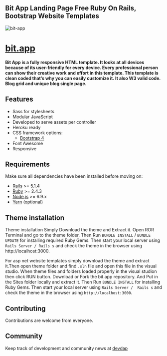## Bit App Landing Page Free Ruby On Rails, Bootstrap Website Templates
![bit-app](https://user-images.githubusercontent.com/35004804/34486001-5887f7aa-efef-11e7-85ae-cb0108b04161.png)


# [bit.app](https://bitapp-preview.herokuapp.com)

**Bit App is a fully responsive HTML template. It looks at all devices because of its user-friendly for every device. Every professional person can show their creative work and effort in this template. This template is clean coded that’s why you can easily customize it. It also W3 valid code. Blog grid and unique blog single page.**

## Features

* Sass for stylesheets
* Modular JavaScript
* Developed to serve assets per controller
* Heroku ready
* CSS framework options:
  * [Bootstrap 4](http://getbootstrap.com/)
* Font Awesome 
* Responsive

## Requirements

Make sure all dependencies have been installed before moving on:

* [Rails](http://weblog.rubyonrails.org/2017/9/7/Rails-5-1-4-and-5-0-6-released/) >= 5.1.4
* [Ruby](https://www.ruby-lang.org/en/downloads/) >= 2.4.3
* [Node.js](http://nodejs.org/) >= 6.9.x
* [Yarn](https://yarnpkg.com/en/docs/install) (optional)

## Theme installation
Theme installation
Simply Download the theme and Extract it. Open ROR Terminal and go to the theme folder. Then Run `BUNDLE INSTALL` / `BUNDLE UPDATE` for installing required Ruby Gems. Then start your local server using `Rails Server / Rails s` and check the theme in the browser using http://localhost:3000.

For asp net website templates simply download the theme and extract it.Then open theme folder and find `.sln` file and open this file in the visual studio. When theme files and folders loaded properly in the visual studion then click RUN button.
Download or Fork the bit.app repository. And Put in the Sites folder locally and extract it. Then Run `BUNDLE INSTALL` for installing Ruby Gems. Then start your local server using `Rails Server /  Rails s` and check the theme in the browser using `http://localhost:3000`.

## Contributing

Contributions are welcome from everyone.

## Community

Keep track of development and community news at [devdap](http://devdap.com)
